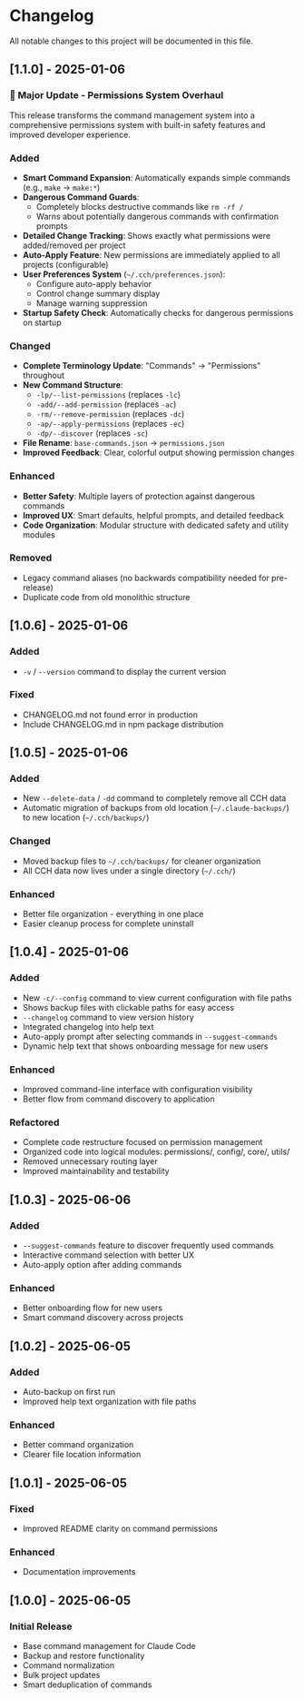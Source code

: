 # Changelog

All notable changes to this project will be documented in this file.

## [1.1.0] - 2025-01-06

### 🚀 Major Update - Permissions System Overhaul

This release transforms the command management system into a comprehensive permissions system with built-in safety features and improved developer experience.

### Added
- **Smart Command Expansion**: Automatically expands simple commands (e.g., `make` → `make:*`)
- **Dangerous Command Guards**: 
  - Completely blocks destructive commands like `rm -rf /`
  - Warns about potentially dangerous commands with confirmation prompts
- **Detailed Change Tracking**: Shows exactly what permissions were added/removed per project
- **Auto-Apply Feature**: New permissions are immediately applied to all projects (configurable)
- **User Preferences System** (`~/.cch/preferences.json`):
  - Configure auto-apply behavior
  - Control change summary display
  - Manage warning suppression
- **Startup Safety Check**: Automatically checks for dangerous permissions on startup

### Changed
- **Complete Terminology Update**: "Commands" → "Permissions" throughout
- **New Command Structure**:
  - `-lp/--list-permissions` (replaces `-lc`)
  - `-add/--add-permission` (replaces `-ac`)
  - `-rm/--remove-permission` (replaces `-dc`)
  - `-ap/--apply-permissions` (replaces `-ec`)
  - `-dp/--discover` (replaces `-sc`)
- **File Rename**: `base-commands.json` → `permissions.json`
- **Improved Feedback**: Clear, colorful output showing permission changes

### Enhanced
- **Better Safety**: Multiple layers of protection against dangerous commands
- **Improved UX**: Smart defaults, helpful prompts, and detailed feedback
- **Code Organization**: Modular structure with dedicated safety and utility modules

### Removed
- Legacy command aliases (no backwards compatibility needed for pre-release)
- Duplicate code from old monolithic structure

## [1.0.6] - 2025-01-06

### Added
- `-v` / `--version` command to display the current version

### Fixed
- CHANGELOG.md not found error in production
- Include CHANGELOG.md in npm package distribution

## [1.0.5] - 2025-01-06

### Added
- New `--delete-data` / `-dd` command to completely remove all CCH data
- Automatic migration of backups from old location (`~/.claude-backups/`) to new location (`~/.cch/backups/`)

### Changed
- Moved backup files to `~/.cch/backups/` for cleaner organization
- All CCH data now lives under a single directory (`~/.cch/`)

### Enhanced
- Better file organization - everything in one place
- Easier cleanup process for complete uninstall

## [1.0.4] - 2025-01-06

### Added
- New `-c/--config` command to view current configuration with file paths
- Shows backup files with clickable paths for easy access
- `--changelog` command to view version history
- Integrated changelog into help text
- Auto-apply prompt after selecting commands in `--suggest-commands`
- Dynamic help text that shows onboarding message for new users

### Enhanced
- Improved command-line interface with configuration visibility
- Better flow from command discovery to application

### Refactored
- Complete code restructure focused on permission management
- Organized code into logical modules: permissions/, config/, core/, utils/
- Removed unnecessary routing layer
- Improved maintainability and testability

## [1.0.3] - 2025-06-06

### Added
- `--suggest-commands` feature to discover frequently used commands
- Interactive command selection with better UX
- Auto-apply option after adding commands

### Enhanced
- Better onboarding flow for new users
- Smart command discovery across projects

## [1.0.2] - 2025-06-05

### Added
- Auto-backup on first run
- Improved help text organization with file paths

### Enhanced
- Better command organization
- Clearer file location information

## [1.0.1] - 2025-06-05

### Fixed
- Improved README clarity on command permissions

### Enhanced
- Documentation improvements

## [1.0.0] - 2025-06-05

### Initial Release
- Base command management for Claude Code
- Backup and restore functionality
- Command normalization
- Bulk project updates
- Smart deduplication of commands